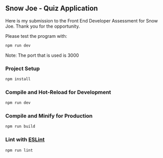 ## Snow Joe - Quiz Application

Here is my submission to the Front End Developer Assessment for Snow Joe. Thank you for the opportunity.

Please test the program with:
```sh
npm run dev
```
Note: The port that is used is 3000

### Project Setup

```sh
npm install
```

### Compile and Hot-Reload for Development

```sh
npm run dev
```

### Compile and Minify for Production

```sh
npm run build
```

### Lint with [ESLint](https://eslint.org/)

```sh
npm run lint
```
